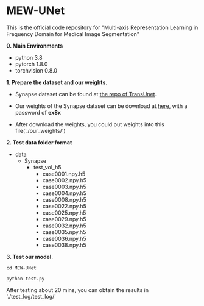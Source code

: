 # MEW-UNet
This is the official code repository for "Multi-axis Representation Learning in Frequency Domain for Medical Image Segmentation"

**0. Main Environments**
- python 3.8
- pytorch 1.8.0
- torchvision 0.8.0

**1. Prepare the dataset and our weights.**

- Synapse dataset can be found at [the repo of TransUnet](https://github.com/Beckschen/TransUNet). 

- Our weights of the Synapse dataset can be download at [here](https://pan.baidu.com/s/1ERqX_qBhag4xlZ5Wh6RnCw), with a password of **ex8x**

- After download the weights, you could put weights into this file('./our_weights/')

**2. Test data folder format**

- data
  - Synapse
    - test_vol_h5
      - case0001.npy.h5
      - case0002.npy.h5
      - case0003.npy.h5
      - case0004.npy.h5
      - case0008.npy.h5
      - case0022.npy.h5
      - case0025.npy.h5
      - case0029.npy.h5
      - case0032.npy.h5
      - case0035.npy.h5
      - case0036.npy.h5
      - case0038.npy.h5

**3. Test our model.**

```
cd MEW-UNet
```
```
python test.py
```

After testing about 20 mins, you can obtain the results in './test_log/test_log/'



